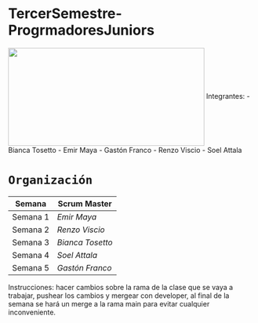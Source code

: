 # TercerSemestre-ProgrmadoresJuniors
<img src="https://media.giphy.com/media/qgQUggAC3Pfv687qPC/giphy.gif" align="center" height="200" width="400" />
Integrantes:
- Bianca Tosetto
- Emir Maya
- Gastón Franco
- Renzo Viscio
- Soel Attala

# `Organización`

| Semana | Scrum Master |
| ---- | ---- |
|  Semana 1 | *Emir Maya* |
|  Semana 2 | *Renzo Viscio* |
|  Semana 3 | *Bianca Tosetto* |
|  Semana 4 | *Soel Attala* |
|  Semana 5 | *Gastón Franco* |

Instrucciones: hacer cambios sobre la rama de la clase que se vaya a trabajar, pushear los cambios y mergear con developer, al final de la semana se hará un merge a la rama main para evitar cualquier inconveniente.
